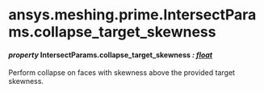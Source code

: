 # ansys.meshing.prime.IntersectParams.collapse_target_skewness

<a id="ansys.meshing.prime.IntersectParams.collapse_target_skewness"></a>

#### *property* IntersectParams.collapse_target_skewness *: [float](https://docs.python.org/3.11/library/functions.html#float)*

Perform collapse on faces with skewness above the provided target skewness.

<!-- !! processed by numpydoc !! -->
